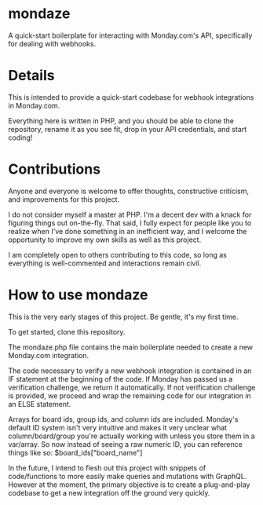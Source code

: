 # mondaze
A quick-start boilerplate for interacting with Monday.com's API, specifically for dealing with webhooks.

# Details
This is intended to provide a quick-start codebase for webhook integrations in Monday.com.

Everything here is written in PHP, and you should be able to clone the repository, rename it as you see fit, drop in your API credentials, and start coding!

# Contributions
Anyone and everyone is welcome to offer thoughts, constructive criticism, and improvements for this project.

I do not consider myself a master at PHP. I'm a decent dev with a knack for figuring things out on-the-fly. That said, I fully expect for people like you to realize when I've done something in an inefficient way, and I welcome the opportunity to improve my own skills as well as this project.

I am completely open to others contributing to this code, so long as everything is well-commented and interactions remain civil.

# How to use mondaze

This is the very early stages of this project. Be gentle, it's my first time.

To get started, clone this repository.

The mondaze.php file contains the main boilerplate needed to create a new Monday.com integration.

The code necessary to verify a new webhook integration is contained in an IF statement at the beginning of the code. If Monday has passed us a verification challenge, we return it automatically. If not verification challenge is provided, we proceed and wrap the remaining code for our integration in an ELSE statement.

Arrays for board ids, group ids, and column ids are included. Monday's default ID system isn't very intuitive and makes it very unclear what column/board/group you're actually working with unless you store them in a var/array. So now instead of seeing a raw numeric ID, you can reference things like so: $board_ids["board_name"]

In the future, I intend to flesh out this project with snippets of code/functions to more easily make queries and mutations with GraphQL. However at the moment, the primary objective is to create a plug-and-play codebase to get a new integration off the ground very quickly.
